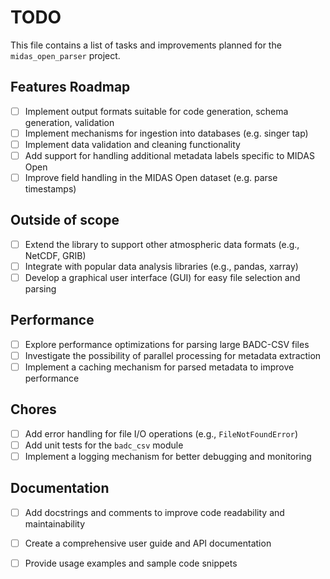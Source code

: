 # TODO

This file contains a list of tasks and improvements planned for the `midas_open_parser` project.

## Features Roadmap

- [ ] Implement output formats suitable for code generation, schema generation, validation
- [ ] Implement mechanisms for ingestion into databases (e.g. singer tap)
- [ ] Implement data validation and cleaning functionality
- [ ] Add support for handling additional metadata labels specific to MIDAS Open
- [ ] Improve field handling in the MIDAS Open dataset (e.g. parse timestamps)

## Outside of scope

- [ ] Extend the library to support other atmospheric data formats (e.g., NetCDF, GRIB)
- [ ] Integrate with popular data analysis libraries (e.g., pandas, xarray)
- [ ] Develop a graphical user interface (GUI) for easy file selection and parsing

## Performance

- [ ] Explore performance optimizations for parsing large BADC-CSV files
- [ ] Investigate the possibility of parallel processing for metadata extraction
- [ ] Implement a caching mechanism for parsed metadata to improve performance

## Chores

- [ ] Add error handling for file I/O operations (e.g., `FileNotFoundError`)
- [ ] Add unit tests for the `badc_csv` module
- [ ] Implement a logging mechanism for better debugging and monitoring

## Documentation

- [ ] Add docstrings and comments to improve code readability and maintainability
- [ ] Create a comprehensive user guide and API documentation
- [ ] Provide usage examples and sample code snippets

